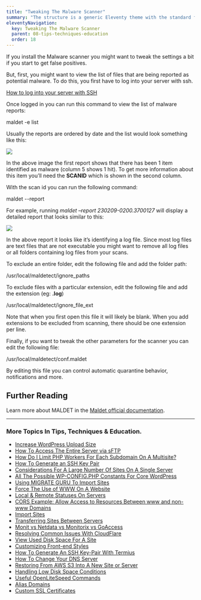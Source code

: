 ```yaml
---
title: "Tweaking The Malware Scanner"
summary: "The structure is a generic Eleventy theme with the standard folder and file names."
eleventyNavigation:
  key: Tweaking The Malware Scanner
  parent: 08-tips-techniques-education
  order: 18
---
```

If you install the Malware scanner you might want to tweak the settings a bit if you start to get false positives.

But, first, you might want to view the list of files that are being reported as potential malware. To do this, you first have to log into your server with ssh.

[How to log into your server with SSH](https://web.archive.org/web/20240304152935/https://wpclouddeploy.com/documentation/wpcloud-deploy-admin/how-to-login-to-your-server-via-ssh/)

Once logged in you can run this command to view the list of malware reports:

maldet -e list

Usually the reports are ordered by date and the list would look something like this:

[![](https://web.archive.org/web/20240304152935im_/https://wpclouddeploy.com/wp-content/uploads/2023/02/wpcd50-maldet-report-01.png)](https://web.archive.org/web/20240304152935/https://wpclouddeploy.com/wp-content/uploads/2023/02/wpcd50-maldet-report-01.png)

In the above image the first report shows that there has been 1 item identified as malware (column 5 shows 1 hit). To get more information about this item you’ll need the **SCANID** which is shown in the second column.

With the scan id you can run the following command:

maldet --report <reportid>

For example, running _maldet –report 230209-0200.3700127_ will display a detailed report that looks similar to this:

[![](https://web.archive.org/web/20240304152935im_/https://wpclouddeploy.com/wp-content/uploads/2023/02/wpcd50-maldet-report-02.png)](https://web.archive.org/web/20240304152935/https://wpclouddeploy.com/wp-content/uploads/2023/02/wpcd50-maldet-report-02.png)

In the above report it looks like it’s identifying a log file. Since most log files are text files that are not executable you might want to remove all log files or all folders containing log files from your scans.

To exclude an entire folder, edit the following file and add the folder path:

/usr/local/maldetect/ignore\_paths

To exclude files with a particular extension, edit the following file and add the extension (eg: **.log**)

/usr/local/maldetect/ignore\_file\_ext

Note that when you first open this file it will likely be blank. When you add extensions to be excluded from scanning, there should be one extension per line.

Finally, if you want to tweak the other parameters for the scanner you can edit the following file:

/usr/local/maldetect/conf.maldet

By editing this file you can control automatic quarantine behavior, notifications and more.

## Further Reading

Learn more about MALDET in the [Maldet official documentation](https://web.archive.org/web/20240304152935/https://www.rfxn.com/appdocs/README.maldetect).

- - -

### More Topics In Tips, Techniques & Education.

*   [Increase WordPress Upload Size](https://web.archive.org/web/20240304152935/https://wpclouddeploy.com/documentation/tips-techniques-education/increase-wordpress-upload-size/)
*   [How To Access The Entire Server via sFTP](https://web.archive.org/web/20240304152935/https://wpclouddeploy.com/documentation/tips-techniques-education/how-to-access-the-entire-server-via-sftp/)
*   [How Do I Limit PHP Workers For Each Subdomain On A Multisite?](https://web.archive.org/web/20240304152935/https://wpclouddeploy.com/documentation/tips-techniques-education/how-do-i-limit-php-workers-for-each-subdomain-on-a-multisite/)
*   [How To Generate an SSH Key Pair](https://web.archive.org/web/20240304152935/https://wpclouddeploy.com/documentation/how-to-generate-an-ssh-key-pair/)
*   [Considerations For A Large Number Of Sites On A Single Server](https://web.archive.org/web/20240304152935/https://wpclouddeploy.com/documentation/tips-techniques-education/considerations-for-a-large-number-of-sites-on-a-single-server/)
*   [All The Possible WP-CONFIG.PHP Constants For Core WordPress](https://web.archive.org/web/20240304152935/https://wpclouddeploy.com/documentation/tips-techniques-education/all-the-possible-wp-config-php-constants-for-core-wordpress/)
*   [Using MIGRATE GURU To Import Sites](https://web.archive.org/web/20240304152935/https://wpclouddeploy.com/documentation/multitenant/tips-troubleshooting-limitations/using-migrate-guru-to-import-sites/)
*   [Force The Use of WWW On A Website](https://web.archive.org/web/20240304152935/https://wpclouddeploy.com/documentation/tips-techniques-education/force-the-use-of-www-on-a-website/)
*   [Local & Remote Statuses On Servers](https://web.archive.org/web/20240304152935/https://wpclouddeploy.com/documentation/tips-techniques-education/local-remote-statuses-on-servers/)
*   [CORS Example: Allow Access to Resources Between www and non-www Domains](https://web.archive.org/web/20240304152935/https://wpclouddeploy.com/documentation/tips-techniques-education/cors-example-allow-access-to-resources-between-www-and-non-www-domains/)
*   [Import Sites](https://web.archive.org/web/20240304152935/https://wpclouddeploy.com/documentation/tips-techniques-education/import-sites/)
*   [Transferring Sites Between Servers](https://web.archive.org/web/20240304152935/https://wpclouddeploy.com/documentation/tips-techniques-education/transferring-sites-between-servers/)
*   [Monit vs Netdata vs Monitorix vs GoAccess](https://web.archive.org/web/20240304152935/https://wpclouddeploy.com/documentation/tips-techniques-education/monit-vs-netdata-vs-monitorix-vs-goaccess/)
*   [Resolving Common Issues With CloudFlare](https://web.archive.org/web/20240304152935/https://wpclouddeploy.com/documentation/tips-techniques-education/resolving-common-issues-with-cloudflare/)
*   [View Used Disk Space For A Site](https://web.archive.org/web/20240304152935/https://wpclouddeploy.com/documentation/tips-techniques-education/view-disk-space-for-a-site/)
*   [Customizing Front-end Styles](https://web.archive.org/web/20240304152935/https://wpclouddeploy.com/documentation/tips-techniques-education/customizing-front-end-styles/)
*   [How To Generate An SSH Key-Pair With Termius](https://web.archive.org/web/20240304152935/https://wpclouddeploy.com/documentation/articles-parent/how-to-generate-an-ssh-key-pair-with-termius/)
*   [How To Change Your DNS Server](https://web.archive.org/web/20240304152935/https://wpclouddeploy.com/documentation/tips-techniques-education/how-to-change-your-dns-server/)
*   [Restoring From AWS S3 Into A New Site or Server](https://web.archive.org/web/20240304152935/https://wpclouddeploy.com/documentation/tips-techniques-education/restoring-from-s3-into-a-new-site-or-server/)
*   [Handling Low Disk Space Conditions](https://web.archive.org/web/20240304152935/https://wpclouddeploy.com/documentation/tips-techniques-education/handling-low-disk-space-conditions/)
*   [Useful OpenLiteSpeed Commands](https://web.archive.org/web/20240304152935/https://wpclouddeploy.com/documentation/tips-techniques-education/useful-openlitespeed-commands/)
*   [Alias Domains](https://web.archive.org/web/20240304152935/https://wpclouddeploy.com/documentation/tips-techniques-education/alias-domains/)
*   [Custom SSL Certificates](https://web.archive.org/web/20240304152935/https://wpclouddeploy.com/documentation/tips-techniques-education/custom-ssl-certificates/)
